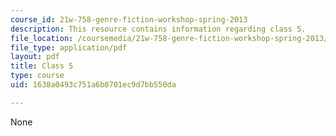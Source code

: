 ```yaml
---
course_id: 21w-758-genre-fiction-workshop-spring-2013
description: This resource contains information regarding class 5.
file_location: /coursemedia/21w-758-genre-fiction-workshop-spring-2013/1638a0493c751a6b0701ec9d7bb550da_MIT21W_758S13_Class_5.pdf
file_type: application/pdf
layout: pdf
title: Class 5
type: course
uid: 1638a0493c751a6b0701ec9d7bb550da

---
```

None